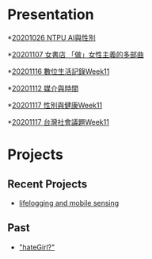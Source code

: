 # Presentation
*[20201026 NTPU AI與性別]()

*[20201107 女書店 「做」女性主義的多部曲]()

*[20201116 數位生活記錄Week11](https://docs.google.com/presentation/d/e/2PACX-1vSGkpMY0XCuclgfHuuxQ8tPVdxWUUR9f9FNimVWTzijYMkh1u1zAbFVjMVEnGR-aZ9yZuOEQbLznW7I/pub?start=false&loop=false&delayms=3000)

*[20201112 媒介與時間]()

*[20201117 性別與健康Week11](https://docs.google.com/presentation/d/e/2PACX-1vT1uyZgVgU6LKAHBp851BQHcf-vVrPQH9c_rdjsQACn35AL7IUTLecw3nh3As5chw8ngmQlkv2rfjID/pub?start=false&loop=false&delayms=3000)

*[20201117 台灣社會議題Week11](https://docs.google.com/presentation/d/e/2PACX-1vTlNhUAz4e_vjFafuLdbrNvuF-z2kqY5RLfVe0dYOhtBdJrEBvsj77fmF_8nK3DysNd8I9EsEpVoDLN/pub?start=false&loop=false&delayms=3000)
# Projects

## Recent Projects
* [lifelogging and mobile sensing]()

## Past
* ["hateGirl?"]()

